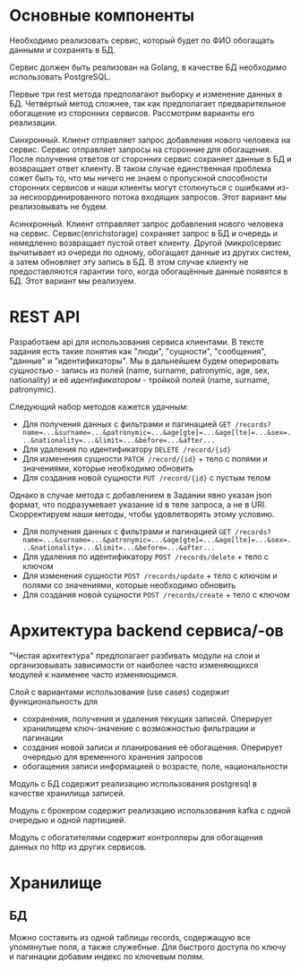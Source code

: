 # Основные компоненты

Необходимо реализовать сервис, который будет по ФИО обогащать данными и сохранять в БД.

Сервис должен быть реализован на Golang, в качестве БД необходимо использовать PostgreSQL.

Первые три rest метода предполагают выборку и изменение данных в БД. Четвёртый метод сложнее, так как предполагает предварительное обогащение из сторонних сервисов. Рассмотрим варианты его реализации.

Синхронный. 
Клиент отправляет запрос добавления нового человека на сервис. Сервис отправляет запросы на сторонние для обогащения. После получения ответов от сторонних сервис сохраняет данные в БД и возвращает ответ клиенту.
В таком случае единственная проблема сожет быть то, что мы ничего не знаем о пропускной способности сторонних сервисов и наши клиенты могут столкнуться с ошибками из-за нескоординированного потока входящих запросов. Этот вариант мы реализовывать не будем.

Асинхронный.
Клиент отправляет запрос добавления нового человека на сервис. Сервис(enrichstorage) сохраняет запрос в БД и очередь и немедленно возвращает пустой ответ клиенту. Другой (микро)сервис вычитывает из очереди по одному, обогащает данные из других систем, а затем обновляет эту запись в БД. В этом случае клиенту не предоставляются гарантии того, когда обогащённые данные появятся в БД.
Этот вариант мы реализуем. 


# REST API
Разработаем api для использования сервиса клиентами. 
В тексте задания есть такие понятия как "люди", "сущности", "сообщения", "данные" и "идентификаторы". 
Мы в дальнейшем будем оперировать _сущностью_ - запись из полей (name, surname, patronymic, age, sex, nationality) и её _идентификатором_ - тройкой полей (name, surname, patronymic).

Следующий набор методов кажется удачным:
- Для получения данных с фильтрами и пагинацией ```GET /records?name=...&surname=...&patronymic=...&age[gte]=...&age[lte]=...&sex=...&nationality=...&limit=...&before=...&after...```
- Для удаления по идентификатору ```DELETE /record/{id}```
- Для изменения сущности ```PATCH /record/{id}``` + тело с полями и значениями, которые необходимо обновить
- Для создания новой сущности ```PUT /record/{id}``` с пустым телом

Однако в случае метода с добавлением в Задании явно указан json формат, что подразумевает указание id в теле запроса, а не в URI. Скорректируем наши методы, чтобы удовлетворять этому условию.
- Для получения данных с фильтрами и пагинацией ```GET /records?name=...&surname=...&patronymic=...&age[gte]=...&age[lte]=...&sex=...&nationality=...&limit=...&before=...&after...```
- Для удаления по идентификатору ```POST /records/delete``` + тело с ключом
- Для изменения сущности ```POST /records/update``` + тело с ключом и полями со значениями, которые необходимо обновить
- Для создания новой сущности ```POST /records/create``` + тело с ключом

# Архитектура backend сервиса/-ов
"Чистая архитектура" предполагает разбивать модули на слои и организовывать зависимости от наиболее часто изменяющихся модулей к наименее часто изменяющимся.

Слой с вариантами использования (use cases) содержит функциональность для 
- сохранения, получения и удаления текущих записей. Оперирует хранилищем ключ-значение с возможностью фильтрации и пагинации
- создания новой записи и планирования её обогащения. Оперирует очередью для временного хранения запросов 
- обогащения записи информацией о возрасте, поле, национальности

Модуль с БД содержит реализацию использования postgresql в качестве хранилища записей.

Модуль с брокером содержит реализацию использования kafka с одной очередью и одной партицией.

Модуль с обогатителями содержит контроллеры для обогащения данных по http из других сервисов.

# Хранилище
## БД
Можно составить из одной таблицы records, содержащую все упомянутые поля, а также служебные.
Для быстрого доступа по ключу и пагинации добавим индекс по ключевым полям. 
